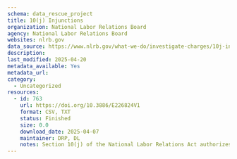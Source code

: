 ```yaml
---
schema: data_rescue_project 
title: 10(j) Injunctions
organization: National Labor Relations Board
agency: National Labor Relations Board
websites: nlrb.gov
data_source: https://www.nlrb.gov/what-we-do/investigate-charges/10j-injunctions
description: 
last_modified: 2025-04-20
metadata_available: Yes
metadata_url: 
category:
  - Uncategorized
resources:
  - id: 763
    url: https://doi.org/10.3886/E226824V1
    format: CSV, TXT
    status: Finished
    size: 0.0
    download_date: 2025-04-07
    maintainer: DRP, DL
    notes: Section 10(j) of the National Labor Relations Act authorizes the National Labor Relations Board to seek temporary injunctions against employers and unions in federal district courts to stop unfair labor practices while the case is being litigated before administrative law judges and the Board. These temporary injunctions are needed to protect the process of collective bargaining and employee rights under the Act, and to ensure that Board decisions will be meaningful. The section was added as part of a set of reforms to the Act in 1947. Over the years, all NLRB General Counsels have made use of this effective enforcement tool, as shown in this chart.The csv contains Authorization Dates, Case Numbers, Case Names, and Injunction Status as of the date collected (2025-04-07). This list is all 10(j) injunction cases authorized by the Board since September 1, 2010.
---
```

